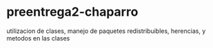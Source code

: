 # preentrega2-chaparro
utilizacion de clases, manejo de paquetes redistribuibles, herencias, y metodos en las clases
